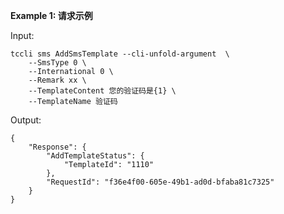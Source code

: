**Example 1: 请求示例**



Input: 

```
tccli sms AddSmsTemplate --cli-unfold-argument  \
    --SmsType 0 \
    --International 0 \
    --Remark xx \
    --TemplateContent 您的验证码是{1} \
    --TemplateName 验证码
```

Output: 
```
{
    "Response": {
        "AddTemplateStatus": {
            "TemplateId": "1110"
        },
        "RequestId": "f36e4f00-605e-49b1-ad0d-bfaba81c7325"
    }
}
```

